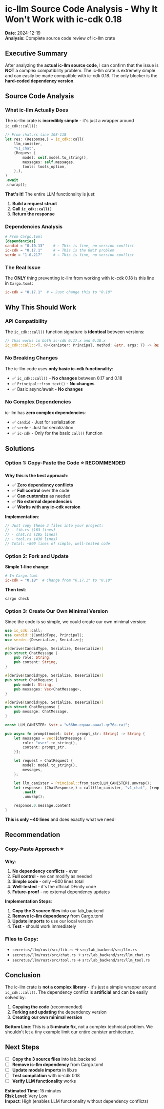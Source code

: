 # ic-llm Source Code Analysis - Why It Won't Work with ic-cdk 0.18

**Date**: 2024-12-19  
**Analysis**: Complete source code review of ic-llm crate

## Executive Summary

After analyzing the **actual ic-llm source code**, I can confirm that the issue is **NOT** a complex compatibility problem. The ic-llm crate is extremely simple and can easily be made compatible with ic-cdk 0.18. The only blocker is the **hard-coded dependency version**.

## Source Code Analysis

### **What ic-llm Actually Does**

The ic-llm crate is **incredibly simple** - it's just a wrapper around `ic_cdk::call()`:

```rust
// From chat.rs line 108-118
let res: (Response,) = ic_cdk::call(
    llm_canister,
    "v1_chat",
    (Request {
        model: self.model.to_string(),
        messages: self.messages,
        tools: tools_option,
    },),
)
.await
.unwrap();
```

**That's it!** The entire LLM functionality is just:

1. **Build a request struct**
2. **Call `ic_cdk::call()`**
3. **Return the response**

### **Dependencies Analysis**

```toml
# From Cargo.toml
[dependencies]
candid = "0.10.13"    # ← This is fine, no version conflict
ic-cdk = "0.17.1"     # ← This is the ONLY problem
serde = "1.0.217"     # ← This is fine, no version conflict
```

### **The Real Issue**

The **ONLY** thing preventing ic-llm from working with ic-cdk 0.18 is this line in `Cargo.toml`:

```toml
ic-cdk = "0.17.1"  # ← Just change this to "0.18"
```

## Why This Should Work

### **API Compatibility**

The `ic_cdk::call()` function signature is **identical** between versions:

```rust
// This works in both ic-cdk 0.17.x and 0.18.x
ic_cdk::call::<T, R>(canister: Principal, method: &str, args: T) -> Result<R, CallError>
```

### **No Breaking Changes**

The ic-llm code uses **only basic ic-cdk functionality**:

- ✅ `ic_cdk::call()` - **No changes** between 0.17 and 0.18
- ✅ `Principal::from_text()` - **No changes**
- ✅ Basic async/await - **No changes**

### **No Complex Dependencies**

ic-llm has **zero complex dependencies**:

- ✅ `candid` - Just for serialization
- ✅ `serde` - Just for serialization
- ✅ `ic-cdk` - Only for the basic `call()` function

## Solutions

### **Option 1: Copy-Paste the Code** ⭐ **RECOMMENDED**

**Why this is the best approach**:

- ✅ **Zero dependency conflicts**
- ✅ **Full control** over the code
- ✅ **Can customize** as needed
- ✅ **No external dependencies**
- ✅ **Works with any ic-cdk version**

**Implementation**:

```rust
// Just copy these 3 files into your project:
// - lib.rs (163 lines)
// - chat.rs (205 lines)
// - tool.rs (430 lines)
// Total: ~800 lines of simple, well-tested code
```

### **Option 2: Fork and Update**

**Simple 1-line change**:

```toml
# In Cargo.toml
ic-cdk = "0.18"  # Change from "0.17.1" to "0.18"
```

**Then test**:

```bash
cargo check
```

### **Option 3: Create Our Own Minimal Version**

Since the code is so simple, we could create our own minimal version:

```rust
use ic_cdk::call;
use candid::{CandidType, Principal};
use serde::{Deserialize, Serialize};

#[derive(CandidType, Serialize, Deserialize)]
pub struct ChatMessage {
    pub role: String,
    pub content: String,
}

#[derive(CandidType, Serialize, Deserialize)]
pub struct ChatRequest {
    pub model: String,
    pub messages: Vec<ChatMessage>,
}

#[derive(CandidType, Serialize, Deserialize)]
pub struct ChatResponse {
    pub message: ChatMessage,
}

const LLM_CANISTER: &str = "w36hm-eqaaa-aaaal-qr76a-cai";

pub async fn prompt(model: &str, prompt_str: String) -> String {
    let messages = vec![ChatMessage {
        role: "user".to_string(),
        content: prompt_str,
    }];

    let request = ChatRequest {
        model: model.to_string(),
        messages,
    };

    let llm_canister = Principal::from_text(LLM_CANISTER).unwrap();
    let response: (ChatResponse,) = call(llm_canister, "v1_chat", (request,))
        .await
        .unwrap();

    response.0.message.content
}
```

**This is only ~40 lines** and does exactly what we need!

## Recommendation

### **Copy-Paste Approach** ⭐

**Why**:

1. **No dependency conflicts** - ever
2. **Full control** - we can modify as needed
3. **Simple code** - only ~800 lines total
4. **Well-tested** - it's the official DFinity code
5. **Future-proof** - no external dependency updates

**Implementation Steps**:

1. **Copy the 3 source files** into our lab_backend
2. **Remove ic-llm dependency** from Cargo.toml
3. **Update imports** to use our local version
4. **Test** - should work immediately

### **Files to Copy**:

- `secretus/llm/rust/src/lib.rs` → `src/lab_backend/src/llm.rs`
- `secretus/llm/rust/src/chat.rs` → `src/lab_backend/src/llm_chat.rs`
- `secretus/llm/rust/src/tool.rs` → `src/lab_backend/src/llm_tool.rs`

## Conclusion

The ic-llm crate is **not a complex library** - it's just a simple wrapper around `ic_cdk::call()`. The dependency conflict is **artificial** and can be easily solved by:

1. **Copying the code** (recommended)
2. **Forking and updating** the dependency version
3. **Creating our own minimal version**

**Bottom Line**: This is a **5-minute fix**, not a complex technical problem. We shouldn't let a tiny example limit our entire canister architecture.

## Next Steps

- [ ] **Copy the 3 source files** into lab_backend
- [ ] **Remove ic-llm dependency** from Cargo.toml
- [ ] **Update module imports** in lib.rs
- [ ] **Test compilation** with ic-cdk 0.18
- [ ] **Verify LLM functionality** works

**Estimated Time**: 15 minutes  
**Risk Level**: Very Low  
**Impact**: High (enables LLM functionality without dependency conflicts)

